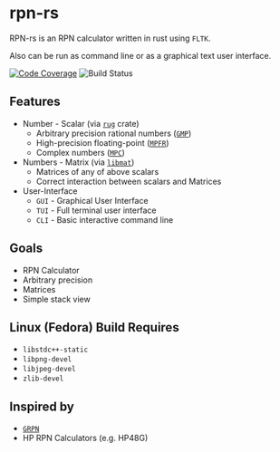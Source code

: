 # rpn-rs

RPN-rs is an RPN calculator written in rust using `FLTK`.

Also can be run as command line or as a graphical text user interface.

[![Code Coverage](https://codecov.io/gh/utopiabound/rpn-rs/graph/badge.svg?token=4HQJXC0TNK)](https://codecov.io/gh/utopiabound/rpn-rs)
![Build Status](https://github.com/utopiabound/rpn-rs/workflows/RPN%20Push/badge.svg)

## Features

* Number - Scalar (via [`rug`](latest/rug/struct.Integer.html) crate)
   * Arbitrary precision rational numbers ([`GMP`](https://gmplib.org/))
   * High-precision floating-point ([`MPFR`](https://www.mpfr.org/))
   * Complex numbers ([`MPC`](https://www.multiprecision.org/mpc/))
* Numbers - Matrix (via [`libmat`](https://github.com/wiebecommajonas/libmat))
   * Matrices of any of above scalars
   * Correct interaction between scalars and Matrices
* User-Interface
   * `GUI` - Graphical User Interface
   * `TUI` - Full terminal user interface
   * `CLI` - Basic interactive command line

## Goals

* RPN Calculator
* Arbitrary precision
* Matrices
* Simple stack view

## Linux (Fedora) Build Requires

* `libstdc++-static`
* `libpng-devel`
* `libjpeg-devel`
* `zlib-devel`

## Inspired by

* [`GRPN`](https://github.com/utopiabound/grpn)
* HP RPN Calculators (e.g. HP48G)
